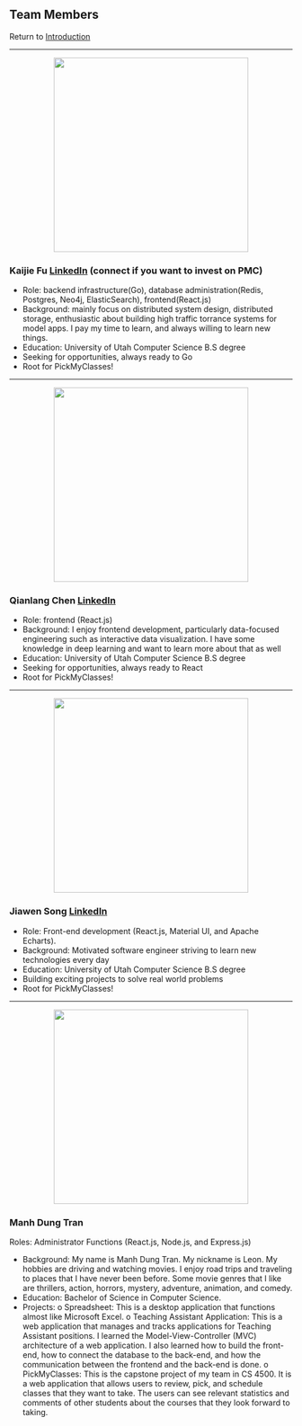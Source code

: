 ## Team Members 

Return to [Introduction](/index.md)

---
<div align="center"><img width="346"  src="https://user-images.githubusercontent.com/33532467/164355755-d38e15c2-cfed-4532-8468-4fcb705c3891.png"></div>

### Kaijie Fu [LinkedIn](https://www.linkedin.com/in/kaijie-fu-35a0671b3/) (connect if you want to invest on PMC)

- Role: backend infrastructure(Go), database administration(Redis, Postgres, Neo4j, ElasticSearch), frontend(React.js)
- Background: mainly focus on distributed system design, distributed storage, enthusiastic about building
 high traffic torrance systems for model apps. I pay my time to learn, and always willing to learn new things.
- Education: University of Utah Computer Science B.S degree
- Seeking for opportunities, always ready to Go 
- Root for PickMyClasses!
 

---

<div align="center"><img width="346"  src="https://user-images.githubusercontent.com/33532467/164322726-4baeee89-fb24-43c0-bca0-bd584b25971b.png"></div>

### Qianlang Chen [LinkedIn](https://www.linkedin.com/in/qianlang-chen-b5abab172/) 

- Role: frontend (React.js)
- Background: I enjoy frontend development, particularly data-focused engineering such as interactive data visualization. I have some knowledge in deep learning and want to learn more about that as well
- Education: University of Utah Computer Science B.S degree
- Seeking for opportunities, always ready to React
- Root for PickMyClasses!


---

<div align="center"><img width="346"  src="https://user-images.githubusercontent.com/33532467/164320751-a9906ba8-0d40-4e42-8145-b1c550bd5cc1.jpg"></div>

### Jiawen Song [LinkedIn](https://www.linkedin.com/in/jiawen-song-ab6a7915a/) 
- Role: Front-end development (React.js, Material UI, and Apache Echarts).
- Background: Motivated software engineer striving to learn new technologies every day
- Education: University of Utah Computer Science B.S degree
- Building exciting projects to solve real world problems
- Root for PickMyClasses!


---
<div align="center"><img width="346"  src="https://user-images.githubusercontent.com/33532467/164355668-6fcef841-27fc-40a3-98e3-575fbcbd4509.png"></div>





### Manh Dung Tran 

Roles: Administrator Functions (React.js, Node.js, and Express.js)
- Background: My name is Manh Dung Tran. My nickname is Leon. My hobbies are driving and
watching movies. I enjoy road trips and traveling to places that I have never been before. Some
movie genres that I like are thrillers, action, horrors, mystery, adventure, animation, and
comedy.
- Education: Bachelor of Science in Computer Science.
- Projects:
o Spreadsheet: This is a desktop application that functions almost like Microsoft Excel.
o Teaching Assistant Application: This is a web application that manages and tracks
applications for Teaching Assistant positions. I learned the Model-View-Controller (MVC)
architecture of a web application. I also learned how to build the front-end, how to
connect the database to the back-end, and how the communication between the frontend and the back-end is done.
o PickMyClasses: This is the capstone project of my team in CS 4500. It is a web
application that allows users to review, pick, and schedule classes that they want to
take. The users can see relevant statistics and comments of other students about the
courses that they look forward to taking.
